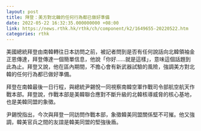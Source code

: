 ```yaml
---
layout: post
title: 拜登：美方對北韓的任何行為都已做好準備
date: 2022-05-22 16:32:35.000000000 +08:00
link: https://news.rthk.hk/rthk/ch/component/k2/1649655-20220522.htm
categories: rthk
---
```


美國總統拜登由南韓轉往日本訪問之前，被記者問到是否有任何說話向北韓領袖金正恩傳達，拜登傳達一個簡單信息，他說「你好......就是這樣」，意味這個話題到此為止。拜登又說，他在區內期間，不擔心會有新武器試驗的風險，強調美方對北韓的任何行為都已做好準備。

拜登在南韓最後一日行程，與總統尹錫悅一同視察南韓空軍作戰司令部航空航天作戰本部。拜登說，作戰本部是美韓聯合應對不斷升級的北韓核導威脅的核心基地，也是美韓同盟的象徵。

尹錫悅指出，今次與拜登一同訪問作戰本部，象徵韓美同盟關係堅不可摧。他又強調，韓美官兵之間的友誼是韓美同盟的堅強後盾。
